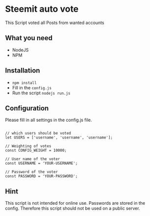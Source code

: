Steemit auto vote
======

This Script voted all Posts from wanted accounts

What you need
------

- NodeJS
- NPM

Installation
------

- `npm install`
- Fill in the `config.js`
- Run the script `nodejs run.js`

Configuration
------

Please fill in all settings in the config.js file.

```

// which users should be voted
let USERS = ['username', 'username', 'username'];

// Weighting of votes
const CONFIG_WEIGHT = 10000;

// User name of the voter
const USERNAME = 'YOUR-USERNAME';

// Password of the voter
const PASSWORD = 'YOUR-PASSWORD';

```

Hint
-----

This script is not intended for online use. Passwords are stored in the config. 
Therefore this script should not be used on a public server.
